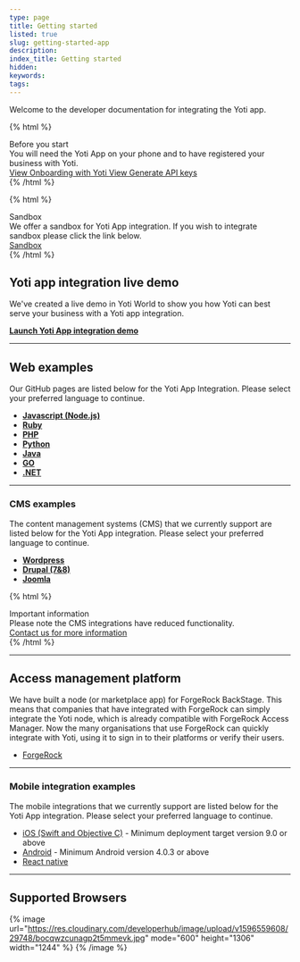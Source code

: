 ```yaml
---
type: page
title: Getting started
listed: true
slug: getting-started-app
description: 
index_title: Getting started
hidden: 
keywords: 
tags: 
---
```


Welcome to the developer documentation for integrating the Yoti app.

{% html %}
<div class="alert-BYS">
   <div class="alert-title" id="BYS">
      Before you start
   </div>
   <div class="alert-text" >
      You will need the Yoti App on your phone and to have registered your business with Yoti.
   </div>
   <div class="alert-links"> 
      <a target="_self"  href="https://developers.yoti.com/yoti/getting-started-hub"> View Onboarding with Yoti </a>
      <a  target="_self" href="https://developers.yoti.com/yoti/generate-api-keys"> View Generate API keys </a> 
   </div>
</div>
{% /html %}

{% html %}
<div class="alert-SAND">
    <div class="alert-title" id="SAND">
      Sandbox
    </div>
    <div class="alert-text">
       We offer a sandbox for Yoti App integration. If you wish to integrate sandbox please click the link below.
    </div>
    <div class="alert-links"> 
        <a href="https://developers.yoti.com/yoti/sandbox-app">Sandbox</a> 
    </div>
</div>
{% /html %}

## Yoti app integration live demo

We've created a live demo in Yoti World to show you how Yoti can best serve your business with a Yoti app integration.

**[Launch Yoti App integration demo](https://yoti.world/yoti-app/)**

---

## Web examples

Our GitHub pages are listed below for the Yoti App Integration. Please select your preferred language to continue.

- [**Javascript (Node.js)**](https://github.com/getyoti/yoti-node-sdk/tree/master#running-the-examples)
- [**Ruby**](https://github.com/getyoti/yoti-ruby-sdk/tree/master#running-the-examples)
- [**PHP**](https://github.com/getyoti/yoti-php-sdk/tree/master#how-to-run-the-examples)
- [**Python**](https://github.com/getyoti/yoti-python-sdk/tree/master#running-the-examples)
- [**Java**](https://github.com/getyoti/yoti-java-sdk/tree/master/yoti-sdk-spring-boot-example)
- [**GO**](https://github.com/getyoti/yoti-go-sdk#running-the-profile-example)
- **[.NET](https://github.com/getyoti/yoti-dotnet-sdk#running-the-profile-examples)**

---

### CMS examples

The content management systems (CMS) that we currently support are listed below for the Yoti App integration. Please select your preferred language to continue.

- **[Wordpress](https://wordpress.org/plugins/yoti/)**
- **[Drupal (7&8)](https://www.drupal.org/project/yoti)**
- **[Joomla](https://extensions.joomla.org/extensions/extension/access-a-security/yoti/)**

{% html %}
<div class="alert-GTK">
    <div class="alert-title" id="GTK">
        Important information
    </div>
    <div class="alert-text">
        Please note the CMS integrations have reduced functionality.
    </div>
    <div class="alert-links"> 
        <a href="mailto:sdksupport@yoti.com">Contact us for more information</a> 
    </div>
</div>
{% /html %}

---

## Access management platform

We have built a node (or marketplace app) for ForgeRock BackStage. This means that companies that have integrated with ForgeRock can simply integrate the Yoti node, which is already compatible with ForgeRock Access Manager. Now the many organisations that use ForgeRock can quickly integrate with Yoti, using it to sign in to their platforms or verify their users. 

- [ForgeRock](https://backstage.forgerock.com/marketplace/api/catalog/entries/AWvSfgpmUlk5xAiiw8ns)

---

### Mobile integration examples

The mobile integrations that we currently support are listed below for the Yoti App integration. Please select your preferred language to continue.

- [iOS (Swift and Objective C)](https://github.com/getyoti/ios-sdk-button) - Minimum deployment target version 9.0 or above
- [Android](https://github.com/getyoti/android-sdk-button) - Minimum Android version 4.0.3 or above
- [React native](https://github.com/getyoti/react-native-sdk-button)

---

## Supported Browsers

{% image url="https://res.cloudinary.com/developerhub/image/upload/v1596559608/29748/bocqwzcunagp2t5mmevk.jpg" mode="600" height="1306" width="1244" %}
{% /image %}
